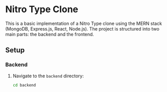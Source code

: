 # Nitro Type Clone

This is a basic implementation of a Nitro Type clone using the MERN stack (MongoDB, Express.js, React, Node.js). The project is structured into two main parts: the backend and the frontend.

## Setup

### Backend

1. Navigate to the `backend` directory:
   ```sh
   cd backend
